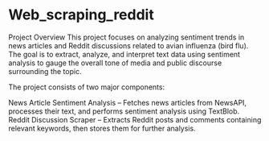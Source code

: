 # Web_scraping_reddit

Project Overview
This project focuses on analyzing sentiment trends in news articles and Reddit discussions related to avian influenza (bird flu). The goal is to extract, analyze, and interpret text data using sentiment analysis to gauge the overall tone of media and public discourse surrounding the topic.

The project consists of two major components:

News Article Sentiment Analysis – Fetches news articles from NewsAPI, processes their text, and performs sentiment analysis using TextBlob.
Reddit Discussion Scraper – Extracts Reddit posts and comments containing relevant keywords, then stores them for further analysis.

